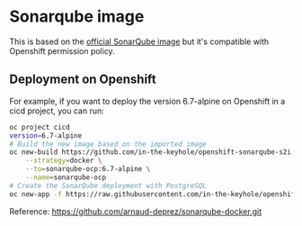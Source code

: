 # Sonarqube image

This is based on the [official SonarQube image](https://github.com/SonarSource/docker-sonarqube) but it's compatible with Openshift permission policy.

## Deployment on Openshift

For example, if you want to deploy the version 6.7-alpine on Openshift in a cicd project, you can run:

```sh
oc project cicd
version=6.7-alpine
# Build the new image based on the imported image
oc new-build https://github.com/in-the-keyhole/openshift-sonarqube-s2i.git \
    --strategy=docker \
    --to=sonarqube-ocp:6.7-alpine \
    --name=sonarqube-ocp
# Create the SonarQube deployment with PostgreSQL
oc new-app -f https://raw.githubusercontent.com/in-the-keyhole/openshift-sonarqube-s2i/master/openshift/sonarqube-postgresql-template.yml -p SONARQUBE_VERSION=${version} -p POSTGRESQL_PASSWORD=sonar
```

Reference: https://github.com/arnaud-deprez/sonarqube-docker.git